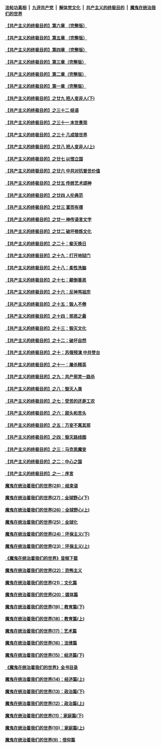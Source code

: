 ####  [法轮功真相](../../../../basic/blob/master/README.md?t=04051301) &nbsp;|&nbsp; [九评共产党](../../../../9ping.md/blob/master/README.md?t=04051301) &nbsp;|&nbsp; [解体党文化](../../../../jtdwh.md/blob/master/README.md?t=04051301)  &nbsp;|&nbsp; [共产主义的终极目的](../../../../gczydzjmd.md/blob/master/README.md?t=04051301) &nbsp;|&nbsp; [魔鬼在统治我们的世界](../../../../mgztzwmdsj.md/blob/master/README.md?t=04051301) 

#### [【共产主义的终极目的】第六章 （完整版）](../pages/nsc422/n11428913.md?t=04051301) 

#### [【共产主义的终极目的】第五章 （完整版）](../pages/nsc422/n11428912.md?t=04051301) 

#### [【共产主义的终极目的】第四章 （完整版）](../pages/nsc422/n11428907.md?t=04051301) 

#### [【共产主义的终极目的】第三章（完整版）](../pages/nsc422/n11428848.md?t=04051301) 

#### [【共产主义的终极目的】第二章（完整版）](../pages/nsc422/n11428831.md?t=04051301) 

#### [【共产主义的终极目的】第一章（完整版）](../pages/nsc422/n11417651.md?t=04051301) 

#### [【共产主义的终极目的】之廿九 把人变非人(下)](../pages/nsc422/n11344140.md?t=04051301) 

#### [【共产主义的终极目的】之三十二 结语](../pages/nsc422/n11360535.md?t=04051301) 

#### [【共产主义的终极目的】之三十一 末世景观](../pages/nsc422/n11351129.md?t=04051301) 

#### [【共产主义的终极目的】之三十 几成狼世界](../pages/nsc422/n11348280.md?t=04051301) 

#### [【共产主义的终极目的】之廿八 把人变非人(上)](../pages/nsc422/n11340492.md?t=04051301) 

#### [【共产主义的终极目的】之廿七 以恨立国](../pages/nsc422/n11336944.md?t=04051301) 

#### [【共产主义的终极目的】之廿六 中共对抗普世价值](../pages/nsc422/n11324785.md?t=04051301) 

#### [【共产主义的终极目的】之廿五 传统艺术颂神](../pages/nsc422/n11296396.md?t=04051301) 

#### [【共产主义的终极目的】之廿四 人伦典范](../pages/nsc422/n11296397.md?t=04051301) 

#### [【共产主义的终极目的】之廿三 富而有德](../pages/nsc422/n11283598.md?t=04051301) 

#### [【共产主义的终极目的】之廿一 神传语言文字](../pages/nsc422/n11263265.md?t=04051301) 

#### [【共产主义的终极目的】之廿二 破坏修炼文化](../pages/nsc422/n11245728.md?t=04051301) 

#### [【共产主义的终极目的】之二十：偷天换日](../pages/nsc422/n11238846.md?t=04051301) 

#### [【共产主义的终极目的】之十九：打开地狱门](../pages/nsc422/n11206376.md?t=04051301) 

#### [【共产主义的终极目的】之十八：柔性洗脑](../pages/nsc422/n11199994.md?t=04051301) 

#### [【共产主义的终极目的】之十七：颠倒善恶](../pages/nsc422/n11179782.md?t=04051301) 

#### [【共产主义的终极目的】之十六：反神骂祖宗](../pages/nsc422/n11166798.md?t=04051301) 

#### [【共产主义的终极目的】之十五：毁人不倦](../pages/nsc422/n11166792.md?t=04051301) 

#### [【共产主义的终极目的】之十四：邪恶之最](../pages/nsc422/n11150249.md?t=04051301) 

#### [【共产主义的终极目的】之十三：毁灭文化](../pages/nsc422/n11135227.md?t=04051301) 

#### [【共产主义的终极目的】之十二：破坏自然](../pages/nsc422/n11135214.md?t=04051301) 

#### [【共产主义的终极目的】之十：苏俄预演 中共登台](../pages/nsc422/n11118424.md?t=04051301) 

#### [【共产主义的终极目的】之十一：屠杀精英](../pages/nsc422/n11118442.md?t=04051301) 

#### [【共产主义的终极目的】之九：共产邪灵一路杀](../pages/nsc422/n11114139.md?t=04051301) 

#### [【共产主义的终极目的】之八：毁灭人类](../pages/nsc422/n11108503.md?t=04051301) 

#### [【共产主义的终极目的】之七：受苦的还是工农](../pages/nsc422/n11101809.md?t=04051301) 

#### [【共产主义的终极目的】之六：甜头和苦头](../pages/nsc422/n11096971.md?t=04051301) 

#### [【共产主义的终极目的】之五：万变不离其邪](../pages/nsc422/n11091285.md?t=04051301) 

#### [【共产主义的终极目的】之四：毁灭路线图](../pages/nsc422/n11086284.md?t=04051301) 

#### [【共产主义的终极目的】之三：马克思魔变](../pages/nsc422/n11061941.md?t=04051301) 

#### [【共产主义的终极目的】之二：中心之国](../pages/nsc422/n11047728.md?t=04051301) 

#### [【共产主义的终极目的】之一：序言](../pages/nsc422/n11086077.md?t=04051301) 

#### [魔鬼在统治着我们的世界(28)：结束语](../pages/nsc422/n10936246.md?t=04051301) 

#### [魔鬼在统治着我们的世界(27)：全球野心(下)](../pages/nsc422/n10928319.md?t=04051301) 

#### [魔鬼在统治着我们的世界(26)：全球野心(上)](../pages/nsc422/n10900318.md?t=04051301) 

#### [魔鬼在统治着我们的世界(25)：全球化](../pages/nsc422/n10788205.md?t=04051301) 

#### [魔鬼在统治着我们的世界(24)：环保主义(下)](../pages/nsc422/n10695307.md?t=04051301) 

#### [魔鬼在统治着我们的世界(23)：环保主义(上)](../pages/nsc422/n10688613.md?t=04051301) 

#### [《魔鬼在统治着我们的世界》音频下载](../pages/nsc422/n10635553.md?t=04051301) 

#### [魔鬼在统治着我们的世界(22)：恐怖主义](../pages/nsc422/n10614727.md?t=04051301) 

#### [魔鬼在统治着我们的世界(21)：文化篇](../pages/nsc422/n10597706.md?t=04051301) 

#### [魔鬼在统治着我们的世界(20)：媒体篇](../pages/nsc422/n10586579.md?t=04051301) 

#### [魔鬼在统治着我们的世界(19)：教育篇(下)](../pages/nsc422/n10564808.md?t=04051301) 

#### [魔鬼在统治着我们的世界(18)：教育篇(上)](../pages/nsc422/n10526970.md?t=04051301) 

#### [魔鬼在统治着我们的世界(17)：艺术篇](../pages/nsc422/n10499093.md?t=04051301) 

#### [魔鬼在统治着我们的世界(16)：法律篇](../pages/nsc422/n10485969.md?t=04051301) 

#### [魔鬼在统治着我们的世界(15)：经济篇(下)](../pages/nsc422/n10469975.md?t=04051301) 

#### [《魔鬼在统治着我们的世界》全书目录](../pages/nsc422/n10464261.md?t=04051301) 

#### [魔鬼在统治着我们的世界(14)：经济篇(上)](../pages/nsc422/n10457370.md?t=04051301) 

#### [魔鬼在统治着我们的世界(13)：政治篇(下)](../pages/nsc422/n10448270.md?t=04051301) 

#### [魔鬼在统治着我们的世界(12)：政治篇(上)](../pages/nsc422/n10444576.md?t=04051301) 

#### [魔鬼在统治着我们的世界(11)：家庭篇(下)](../pages/nsc422/n10440961.md?t=04051301) 

#### [魔鬼在统治着我们的世界(10)：家庭篇(上)](../pages/nsc422/n10435448.md?t=04051301) 

#### [魔鬼在统治着我们的世界(9)：信仰篇](../pages/nsc422/n10432159.md?t=04051301) 


